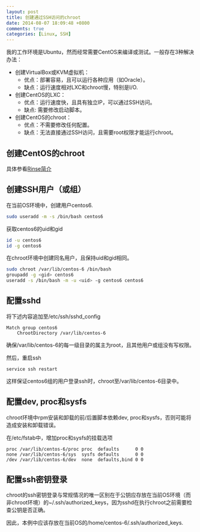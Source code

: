 ```yaml
---
layout: post
title: 创建通过SSH访问的chroot
date: 2014-08-07 18:09:48 +0800
comments: true
categories: [Linux, SSH]
---
```


我的工作环境是Ubuntu，然而经常需要CentOS来编译或测试。一般存在3种解决办法：

* 创建VirtualBox或KVM虚拟机：
	* 优点：部署容易，且可以运行各种应用（如Oracle）。
	* 缺点：运行速度相对LXC和chroot慢，特别是I/O.
* 创建CentOS的LXC：
	* 优点：运行速度快，且具有独立IP，可以通过SSH访问。
	* 缺点: 需要修改启动脚本。
* 创建CentOS的chroot：
	* 优点：不需要修改任何配置。
	* 缺点：无法直接通过SSH访问，且需要root权限才能运行chroot。

## 创建CentOS的chroot ##

具体参看[Rinse简介](/blog/2014/07/15/rinse-tutorial/)

## 创建SSH用户（或组） ##

在当前OS环境中，创建用户centos6.

```sh
sudo useradd -m -s /bin/bash centos6
```

获取centos6的uid和gid

```sh
id -u centos6
id -g centos6
```

在chroot环境中创建同名用户，且保持uid和gid相同。

```sh
sudo chroot /var/lib/centos-6 /bin/bash
groupadd -g <gid> centos6
useradd -s /bin/bash -m -u <uid> -g centos6 centos6
```

## 配置sshd ##

将下述内容追加至/etc/ssh/sshd_config

```
Match group centos6
	ChrootDirectory /var/lib/centos-6
```

确保/var/lib/centos-6的每一级目录的属主为root，且其他用户或组没有写权限。

然后，重启ssh

```
service ssh restart
```

这样保证centos6组的用户登录ssh时，chroot至/var/lib/centos-6目录中。

## 配置dev, proc和sysfs ##

chroot环境中rpm安装和卸载的前/后置脚本依赖dev, proc和sysfs，否则可能将造成安装和卸载错误。

在/etc/fstab中，增加proc和sysfs的挂载选项

```
proc /var/lib/centos-6/proc proc  defaults      0 0
none /var/lib/centos-6/sys  sysfs defaults      0 0
/dev /var/lib/centos-6/dev  none  defaults,bind 0 0
```

## 配置ssh密钥登录 ##

chroot的ssh密钥登录与常规情况的唯一区别在于公钥应存放在当前OS环境（而非chroot环境）的~/.ssh/authorized_keys，因为sshd在执行chroot之前需要检查公钥是否正确。

因此，本例中应该存放在当前OS的/home/centos-6/.ssh/authorized_keys.

